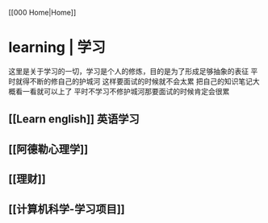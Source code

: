 [[000 Home|Home]]

# learning | 学习
这里是关于学习的一切，学习是个人的修炼，目的是为了形成足够抽象的表征
平时就得不断的修自己的护城河
这样要面试的时候就不会太累 把自己的知识笔记大概看一看就可以上了
平时不学习不修护城河那要面试的时候肯定会很累

## [[Learn english]] 英语学习 

## [[阿德勒心理学]]

## [[理财]]

## [[计算机科学-学习项目]]




